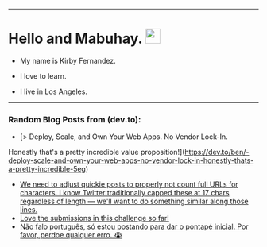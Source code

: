 
<img src="https://komarev.com/ghpvc/?username=kirbygit&style=flat-square&color=blue" alt=""/>

---
<h1>
  Hello and Mabuhay.
  <img src="https://media.giphy.com/media/hvRJCLFzcasrR4ia7z/giphy.gif" width="30px"/>
</h1>

- My name is Kirby Fernandez.

- I love to learn.

- I live in Los Angeles.

---

### Random Blog Posts from (dev.to):
<!-- BLOG-POST-LIST:START -->
- [&gt; Deploy, Scale, and Own Your Web Apps. No Vendor Lock-In.

Honestly that&#39;s a pretty incredible value proposition!](https://dev.to/ben/-deploy-scale-and-own-your-web-apps-no-vendor-lock-in-honestly-thats-a-pretty-incredible-5eg)
- [We need to adjust quickie posts to properly not count full URLs for characters. I know Twitter traditionally capped these at 17 chars regardless of length — we&#39;ll want to do something similar along those lines.](https://dev.to/ben/we-need-to-adjust-quickie-posts-to-properly-not-count-full-urls-for-characters-i-know-twitter-j76)
- [Love the submissions in this challenge so far!](https://dev.to/ben/love-the-submissions-in-this-challenge-so-far-4n50)
- [Não falo português, só estou postando para dar o pontapé inicial. Por favor, perdoe qualquer erro. 😭](https://dev.to/ben/nao-falo-portugues-so-estou-postando-para-dar-o-pontape-inicial-por-favor-perdoe-qualquer-erro-3605)
<!-- BLOG-POST-LIST:END -->
